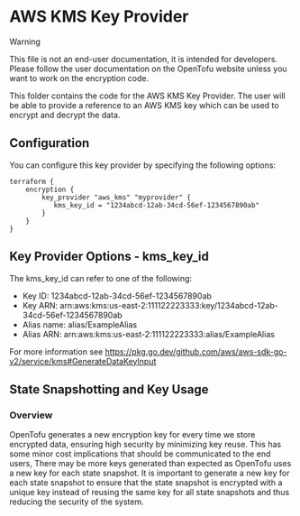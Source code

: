 # AWS KMS Key Provider

> [!WARNING]
> This file is not an end-user documentation, it is intended for developers. Please follow the user documentation on the OpenTofu website unless you want to work on the encryption code.

This folder contains the code for the AWS KMS Key Provider. The user will be able to provide a reference to an AWS KMS key which can be used to encrypt and decrypt the data.

## Configuration

You can configure this key provider by specifying the following options:

```hcl2
terraform {
    encryption {
        key_provider "aws_kms" "myprovider" {
           kms_key_id = "1234abcd-12ab-34cd-56ef-1234567890ab"
        }
    }
}
```
## Key Provider Options - kms_key_id

The kms_key_id can refer to one of the following:

- Key ID: 1234abcd-12ab-34cd-56ef-1234567890ab
- Key ARN: arn:aws:kms:us-east-2:111122223333:key/1234abcd-12ab-34cd-56ef-1234567890ab
- Alias name: alias/ExampleAlias
- Alias ARN: arn:aws:kms:us-east-2:111122223333:alias/ExampleAlias

For more information see https://pkg.go.dev/github.com/aws/aws-sdk-go-v2/service/kms#GenerateDataKeyInput

## State Snapshotting and Key Usage

### Overview

OpenTofu generates a new encryption key for every time we store encrypted data, ensuring high security by minimizing key reuse.
This has some minor cost implications that should be communicated to the end users, There may be more keys generated than expected as OpenTofu uses a new key for each state snapshot.
It is important to generate a new key for each state snapshot to ensure that the state snapshot is encrypted with a unique key instead of reusing the same key for all state snapshots and thus reducing the security of the system.
